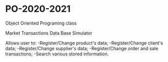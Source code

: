 # PO-2020-2021
Object Oriented Programing class

Market Transactions Data Base Simulator

Allows user to:
-Register/Change product's data;
-Register/Change client's data;
-Register/Change supplier's data;
-Register/Change order and sale transactions;
-Search various stored information.

